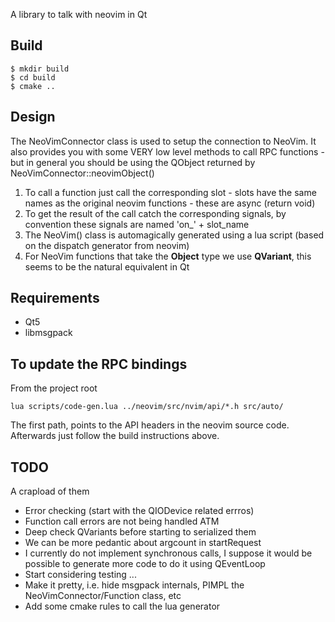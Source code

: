 
A library to talk with neovim in Qt

## Build

    $ mkdir build
    $ cd build
    $ cmake ..

## Design

The NeoVimConnector class is used to setup the connection to NeoVim. It also
provides you with some VERY low level methods to call RPC functions - but in general
you should be using the QObject returned by NeoVimConnector::neovimObject()

1. To call a function just call the corresponding slot - slots 
   have the same names as the original neovim functions - 
   these are async (return void)
2. To get the result of the call catch the corresponding signals,
   by convention these signals are named 'on\_' + slot\_name
3. The NeoVim() class is automagically generated using a lua script
   (based on the dispatch generator from neovim)
5. For NeoVim functions that take the **Object** type we use **QVariant**,
   this seems to be the natural equivalent in Qt

## Requirements

* Qt5
* libmsgpack

## To update the RPC bindings

From the project root

    lua scripts/code-gen.lua ../neovim/src/nvim/api/*.h src/auto/

The first path, points to the API headers in the neovim source code.
Afterwards just follow the build instructions above.

## TODO

A crapload of them

* Error checking (start with the QIODevice related errros)
* Function call errors are not being handled ATM
* Deep check QVariants before starting to serialized them
* We can be more pedantic about argcount in startRequest
* I currently do not implement synchronous calls, I suppose it
  would be possible to generate more code to do it using
  QEventLoop
* Start considering testing ...
* Make it pretty, i.e. hide msgpack internals, PIMPL the
  NeoVimConnector/Function class, etc
* Add some cmake rules to call the lua generator

